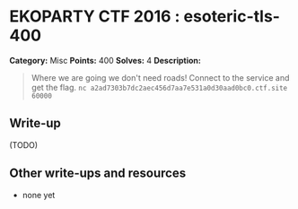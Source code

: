 # EKOPARTY CTF 2016 : esoteric-tls-400

**Category:** Misc
**Points:** 400
**Solves:** 4
**Description:**

> Where we are going we don't need roads! Connect to the service and get the flag.
> `nc a2ad7303b7dc2aec456d7aa7e531a0d30aad0bc0.ctf.site 60000`

## Write-up

(TODO)

## Other write-ups and resources

* none yet
